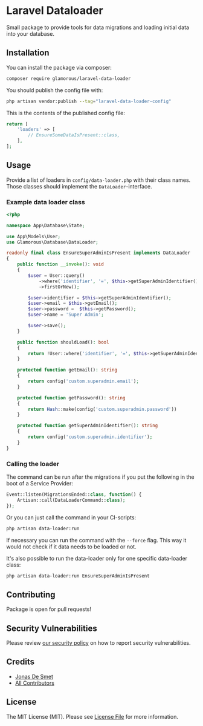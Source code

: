 # Laravel Dataloader
Small package to provide tools for data migrations and loading initial data into your database.

## Installation

You can install the package via composer:

```bash
composer require glamorous/laravel-data-loader
```

You should publish the config file with:

```bash
php artisan vendor:publish --tag="laravel-data-loader-config"
```

This is the contents of the published config file:

```php
return [
    'loaders' => [
        // EnsureSomeDataIsPresent::class,
    ],
];
```

## Usage

Provide a list of loaders in `config/data-loader.php` with their class names. Those classes should implement the `DataLoader`-interface.

### Example data loader class

```php
<?php

namespace App\Database\State;

use App\Models\User;
use Glamorous\Database\DataLoader;

readonly final class EnsureSuperAdminIsPresent implements DataLoader
{
    public function __invoke(): void
    {
        $user = User::query()
            ->where('identifier', '=', $this->getSuperAdminIdentifier())
            ->firstOrNew();

        $user->identifier = $this->getSuperAdminIdentifier();
        $user->email = $this->getEmail();
        $user->password =  $this->getPassword();
        $user->name = 'Super Admin';

        $user->save();
    }

    public function shouldLoad(): bool
    {
        return !User::where('identifier', '=', $this->getSuperAdminIdentifier())->exists();
    }

    protected function getEmail(): string
    {
        return config('custom.superadmin.email');
    }

    protected function getPassword(): string
    {
        return Hash::make(config('custom.superadmin.password'))
    }

    protected function getSuperAdminIdentifier(): string
    {
        return config('custom.superadmin.identifier');
    }
}

```

### Calling the loader

The command can be run after the migrations if you put the following in the boot of a Service Provider:

```php
Event::listen(MigrationsEnded::class, function() {
    Artisan::call(DataLoaderCommand::class);
});
```

Or you can just call the command in your CI-scripts:

```bash
php artisan data-loader:run
```

If necessary you can run the command with the `--force` flag. This way it would not check if it data needs to be loaded or not.

It's also possible to run the data-loader only for one specific data-loader class:

```bash
php artisan data-loader:run EnsureSuperAdminIsPresent
```

## Contributing

Package is open for pull requests!

## Security Vulnerabilities

Please review [our security policy](../../security/policy) on how to report security vulnerabilities.

## Credits

- [Jonas De Smet](https://github.com/glamorous)
- [All Contributors](../../contributors)

## License

The MIT License (MIT). Please see [License File](LICENSE.md) for more information.
